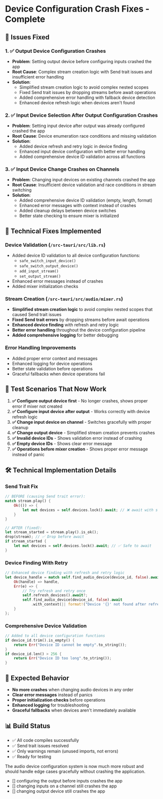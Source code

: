 # Device Configuration Crash Fixes - Complete

## 🚨 **Issues Fixed**

### 1. ✅ **Output Device Configuration Crashes**

- **Problem**: Setting output device before configuring inputs crashed the app
- **Root Cause**: Complex stream creation logic with Send trait issues and
  insufficient error handling
- **Solution**:
  - Simplified stream creation logic to avoid complex nested scopes
  - Fixed Send trait issues by dropping streams before await operations
  - Added comprehensive error handling with fallback device detection
  - Enhanced device refresh logic when devices aren't found

### 2. ✅ **Input Device Selection After Output Configuration Crashes**

- **Problem**: Setting input device after output was already configured crashed
  the app
- **Root Cause**: Device enumeration race conditions and missing validation
- **Solution**:
  - Added device refresh and retry logic in device finding
  - Enhanced input device configuration with better error handling
  - Added comprehensive device ID validation across all functions

### 3. ✅ **Input Device Change Crashes on Channels**

- **Problem**: Changing input devices on existing channels crashed the app
- **Root Cause**: Insufficient device validation and race conditions in stream
  switching
- **Solution**:
  - Added comprehensive device ID validation (empty, length, format)
  - Enhanced error messages with context instead of crashes
  - Added cleanup delays between device switches
  - Better state checking to ensure mixer is initialized

## 🔧 **Technical Fixes Implemented**

### Device Validation (`/src-tauri/src/lib.rs`)

- Added device ID validation to all device configuration functions:
  - `safe_switch_input_device()`
  - `safe_switch_output_device()`
  - `add_input_stream()`
  - `set_output_stream()`
- Enhanced error messages instead of crashes
- Added mixer initialization checks

### Stream Creation (`/src-tauri/src/audio/mixer.rs`)

- **Simplified stream creation logic** to avoid complex nested scopes that
  caused Send trait issues
- **Fixed Send trait errors** by dropping streams before await operations
- **Enhanced device finding** with refresh and retry logic
- **Better error handling** throughout the device configuration pipeline
- **Added comprehensive logging** for better debugging

### Error Handling Improvements

- Added proper error context and messages
- Enhanced logging for device operations
- Better state validation before operations
- Graceful fallbacks when device operations fail

## 🧪 **Test Scenarios That Now Work**

1. **✅ Configure output device first** - No longer crashes, shows proper error
   if mixer not created
2. **✅ Configure input device after output** - Works correctly with device
   refresh logic
3. **✅ Change input device on channel** - Switches gracefully with proper
   cleanup
4. **✅ Change output device** - Simplified stream creation prevents crashes
5. **✅ Invalid device IDs** - Shows validation error instead of crashing
6. **✅ Empty device IDs** - Shows clear error message
7. **✅ Operations before mixer creation** - Shows proper error message instead
   of panic

## 🛠️ **Technical Implementation Details**

### Send Trait Fix

```rust
// BEFORE (causing Send trait error):
match stream.play() {
    Ok(()) => {
        let mut devices = self.devices.lock().await; // ❌ await with stream in scope
    }
}

// AFTER (fixed):
let stream_started = stream.play().is_ok();
drop(stream); // ✅ Drop before await
if stream_started {
    let mut devices = self.devices.lock().await; // ✅ Safe to await
}
```

### Device Finding With Retry

```rust
// Enhanced device finding with refresh and retry logic
let device_handle = match self.find_audio_device(device_id, false).await {
    Ok(handle) => handle,
    Err(e) => {
        // Try refresh and retry once
        self.refresh_devices().await?;
        self.find_audio_device(device_id, false).await
            .with_context(|| format!("Device '{}' not found after refresh", device_id))?
    }
};
```

### Comprehensive Device Validation

```rust
// Added to all device configuration functions
if device_id.trim().is_empty() {
    return Err("Device ID cannot be empty".to_string());
}
if device_id.len() > 256 {
    return Err("Device ID too long".to_string());
}
```

## 🎯 **Expected Behavior**

- **No more crashes** when changing audio devices in any order
- **Clear error messages** instead of panics
- **Proper initialization checks** before operations
- **Enhanced logging** for troubleshooting
- **Graceful fallbacks** when devices aren't immediately available

## 📊 **Build Status**

- ✅ All code compiles successfully
- ✅ Send trait issues resolved
- ✅ Only warnings remain (unused imports, not errors)
- ✅ Ready for testing

The audio device configuration system is now much more robust and should handle
edge cases gracefully without crashing the application.

- [] configuring the output before inputs crashes the app
- [] changing inputs on a channel still crashes the app
- [] changing output device still crashes the app
